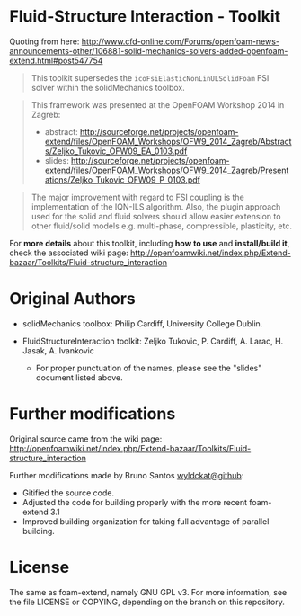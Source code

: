Fluid-Structure Interaction - Toolkit
=====================================

Quoting from here: http://www.cfd-online.com/Forums/openfoam-news-announcements-other/106881-solid-mechanics-solvers-added-openfoam-extend.html#post547754

> This toolkit supersedes the `icoFsiElasticNonLinULSolidFoam` FSI solver within the solidMechanics toolbox.

> This framework was presented at the OpenFOAM Workshop 2014 in Zagreb:
>   - abstract: http://sourceforge.net/projects/openfoam-extend/files/OpenFOAM_Workshops/OFW9_2014_Zagreb/Abstracts/Zeljko_Tukovic_OFW09_EA_0103.pdf
>   - slides: http://sourceforge.net/projects/openfoam-extend/files/OpenFOAM_Workshops/OFW9_2014_Zagreb/Presentations/Zeljko_Tukovic_OFW09_P_0103.pdf

> The major improvement with regard to FSI coupling is the implementation of the IQN-ILS algorithm.
> Also, the plugin approach used for the solid and fluid solvers should allow easier extension to other fluid/solid models e.g. multi-phase, compressible, plasticity, etc.

For **more details** about this toolkit, including **how to use** and **install/build it**, check the associated wiki page: http://openfoamwiki.net/index.php/Extend-bazaar/Toolkits/Fluid-structure_interaction


Original Authors
================

 * solidMechanics toolbox: Philip Cardiff, University College Dublin.

 * FluidStructureInteraction toolkit: Zeljko Tukovic, P. Cardiff, A. Larac, H. Jasak, A. Ivankovic

    * For proper punctuation of the names, please see the "slides" document listed above.


Further modifications
=====================

Original source came from the wiki page: http://openfoamwiki.net/index.php/Extend-bazaar/Toolkits/Fluid-structure_interaction

Further modifications made by Bruno Santos <wyldckat@github>:

 * Gitified the source code.
 * Adjusted the code for building properly with the more recent foam-extend 3.1
 * Improved building organization for taking full advantage of parallel building.


License
=======

The same as foam-extend, namely GNU GPL v3. For more information, see the file LICENSE or COPYING, depending on the branch on this repository.
